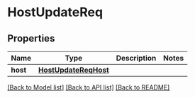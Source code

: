 # HostUpdateReq

## Properties
Name | Type | Description | Notes
------------ | ------------- | ------------- | -------------
**host** | [**HostUpdateReqHost**](HostUpdateReqHost.md) |  | 

[[Back to Model list]](../README.md#documentation-for-models) [[Back to API list]](../README.md#documentation-for-api-endpoints) [[Back to README]](../README.md)


